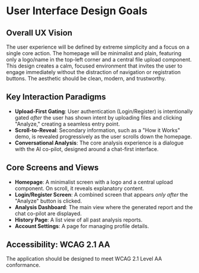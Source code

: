 # User Interface Design Goals

## Overall UX Vision

The user experience will be defined by extreme simplicity and a focus on a single core action. The homepage will be minimalist and plain, featuring only a logo/name in the top-left corner and a central file upload component. This design creates a calm, focused environment that invites the user to engage immediately without the distraction of navigation or registration buttons. The aesthetic should be clean, modern, and trustworthy.

## Key Interaction Paradigms

* **Upload-First Gating**: User authentication (Login/Register) is intentionally gated *after* the user has shown intent by uploading files and clicking "Analyze," creating a seamless entry point.
* **Scroll-to-Reveal**: Secondary information, such as a "How it Works" demo, is revealed progressively as the user scrolls down the homepage.
* **Conversational Analysis**: The core analysis experience is a dialogue with the AI co-pilot, designed around a chat-first interface.

## Core Screens and Views

* **Homepage**: A minimalist screen with a logo and a central upload component. On scroll, it reveals explanatory content.
* **Login/Register Screen**: A combined screen that appears *only after* the "Analyze" button is clicked.
* **Analysis Dashboard**: The main view where the generated report and the chat co-pilot are displayed.
* **History Page**: A list view of all past analysis reports.
* **Account Settings**: A page for managing profile details.

## Accessibility: WCAG 2.1 AA

The application should be designed to meet WCAG 2.1 Level AA conformance.
